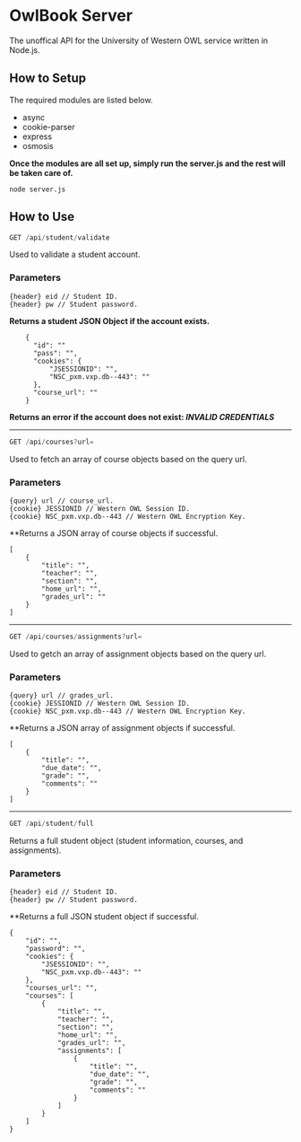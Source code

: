# OwlBook Server
The unoffical API for the University of Western OWL service written in Node.js.

## How to Setup
The required modules are listed below.
* async
* cookie-parser
* express
* osmosis

**Once the modules are all set up, simply run the server.js and the rest will be taken care of.**

```
node server.js
```

## How to Use
```javascript
GET /api/student/validate
```

Used to validate a student account.

### Parameters
```
{header} eid // Student ID.
{header} pw // Student password.
```
    
**Returns a student JSON Object if the account exists.**
```
    {
      "id": ""
      "pass": "",
      "cookies": {
          "JSESSIONID": "",
          "NSC_pxm.vxp.db--443": ""
      },
      "course_url": ""
    }
```

**Returns an error if the account does not exist: _INVALID CREDENTIALS_**
___
```javascript
GET /api/courses?url=
```
Used to fetch an array of course objects based on the query url.

### Parameters
```
{query} url // course_url.
{cookie} JESSIONID // Western OWL Session ID.
{cookie} NSC_pxm.vxp.db--443 // Western OWL Encryption Key.
```

**Returns a JSON array of course objects if successful.
```
[
    {
        "title": "",
        "teacher": "",
        "section": "",
        "home_url": "",
        "grades_url": ""
    }
]
```
___
```javascript
GET /api/courses/assignments?url=
```
Used to getch an array of assignment objects based on the query url.

### Parameters
```
{query} url // grades_url.
{cookie} JESSIONID // Western OWL Session ID.
{cookie} NSC_pxm.vxp.db--443 // Western OWL Encryption Key.
```

**Returns a JSON array of assignment objects if successful.
```
[
    {
        "title": "",
        "due_date": "",
        "grade": "",
        "comments": ""
    }
]
```
___
```javascript
GET /api/student/full
```
Returns a full student object (student information, courses, and assignments).

### Parameters
```
{header} eid // Student ID.
{header} pw // Student password.
```

**Returns a full JSON student object if successful.
```
{
    "id": "",
    "password": "",
    "cookies": {
        "JSESSIONID": "",
        "NSC_pxm.vxp.db--443": ""
    },
    "courses_url": "",
    "courses": [
        {
            "title": "",
            "teacher": "",
            "section": "",
            "home_url": "",
            "grades_url": "",
            "assignments": [
                {
                    "title": "",
                    "due_date": "",
                    "grade": "",
                    "comments": ""
                }
            ]
        }
    ]
}
```
